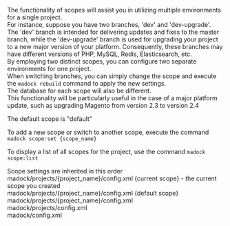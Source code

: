 The functionality of scopes will assist you in utilizing multiple environments for a single project.  
For instance, suppose you have two branches, 'dev' and 'dev-upgrade'.  
The 'dev' branch is intended for delivering updates and fixes to the master branch, while the 'dev-upgrade' branch is used for upgrading your project to a new major version of your platform.
Consequently, these branches may have different versions of PHP, MySQL, Redis, Elasticsearch, etc.  
By employing two distinct scopes, you can configure two separate environments for one project.  
When switching branches, you can simply change the scope and execute the `madock rebuild` command to apply the new settings.  
The database for each scope will also be different.  
This functionality will be particularly useful in the case of a major platform update, such as upgrading Magento from version 2.3 to version 2.4

The default scope is "default"

To add a new scope or switch to another scope, execute the command `madock scope:set {scope_name}`

To display a list of all scopes for the project, use the command `madock scope:list`


Scope settings are inherited in this order  
madock/projects/{project_name}/config.xml {current scope} - the current scope you created  
madock/projects/{project_name}/config.xml {default scope}  
madock/projects/{project_name}/config.xml  
madock/projects/config.xml  
madock/config.xml